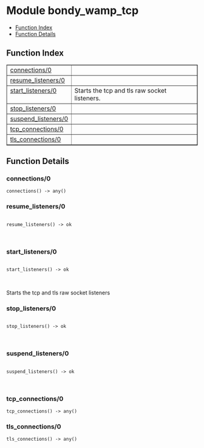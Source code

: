

# Module bondy_wamp_tcp #
* [Function Index](#index)
* [Function Details](#functions)

<a name="index"></a>

## Function Index ##


<table width="100%" border="1" cellspacing="0" cellpadding="2" summary="function index"><tr><td valign="top"><a href="#connections-0">connections/0</a></td><td></td></tr><tr><td valign="top"><a href="#resume_listeners-0">resume_listeners/0</a></td><td></td></tr><tr><td valign="top"><a href="#start_listeners-0">start_listeners/0</a></td><td>
Starts the tcp and tls raw socket listeners.</td></tr><tr><td valign="top"><a href="#stop_listeners-0">stop_listeners/0</a></td><td></td></tr><tr><td valign="top"><a href="#suspend_listeners-0">suspend_listeners/0</a></td><td></td></tr><tr><td valign="top"><a href="#tcp_connections-0">tcp_connections/0</a></td><td></td></tr><tr><td valign="top"><a href="#tls_connections-0">tls_connections/0</a></td><td></td></tr></table>


<a name="functions"></a>

## Function Details ##

<a name="connections-0"></a>

### connections/0 ###

`connections() -> any()`

<a name="resume_listeners-0"></a>

### resume_listeners/0 ###

<pre><code>
resume_listeners() -&gt; ok
</code></pre>
<br />

<a name="start_listeners-0"></a>

### start_listeners/0 ###

<pre><code>
start_listeners() -&gt; ok
</code></pre>
<br />

Starts the tcp and tls raw socket listeners

<a name="stop_listeners-0"></a>

### stop_listeners/0 ###

<pre><code>
stop_listeners() -&gt; ok
</code></pre>
<br />

<a name="suspend_listeners-0"></a>

### suspend_listeners/0 ###

<pre><code>
suspend_listeners() -&gt; ok
</code></pre>
<br />

<a name="tcp_connections-0"></a>

### tcp_connections/0 ###

`tcp_connections() -> any()`

<a name="tls_connections-0"></a>

### tls_connections/0 ###

`tls_connections() -> any()`

